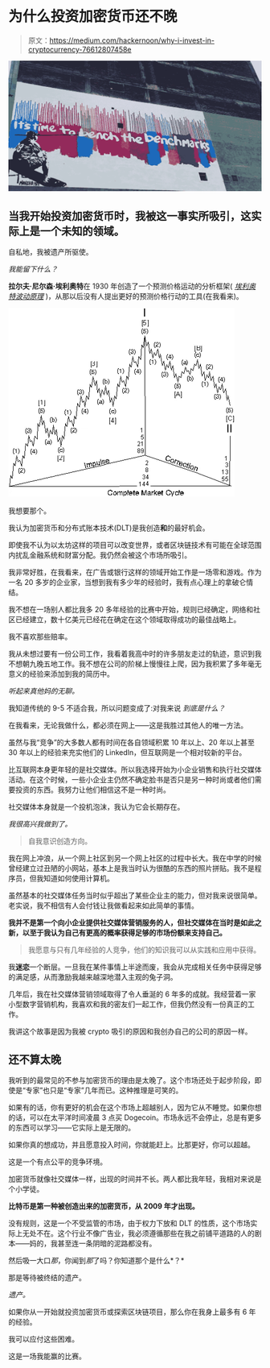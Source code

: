 # 为什么投资加密货币还不晚

> 原文：<https://medium.com/hackernoon/why-i-invest-in-cryptocurrency-76612807458e>

![](img/3446363ed5b896dbe9771daefa40ca33.png)

## 当我开始投资加密货币时，我被这一事实所吸引，这实际上是一个未知的领域。

自私地，我被遗产所驱使。

*我能留下什么？*

**拉尔夫·尼尔森·埃利奥特**在 1930 年创造了一个预测价格运动的分析框架( [*埃利奥特波动原理*](https://en.wikipedia.org/wiki/Elliott_wave_principle) )，从那以后没有人提出更好的预测价格行动的工具(在我看来)。

![](img/5795385945837bb6a1960bb244d4cf59.png)

我想要那个。

我认为加密货币和分布式账本技术(DLT)是我创造**和**的最好机会。

即使我不认为以太坊这样的项目可以改变世界，或者区块链技术有可能在全球范围内扰乱金融系统和财富分配。我仍然会被这个市场所吸引。

我非常好胜，在我看来，在广告或银行这样的领域开始工作是一场零和游戏。作为一名 20 多岁的企业家，当想到我有多少年的经验时，我有点心理上的拿破仑情结。

我不想在一场别人都比我多 20 多年经验的比赛中开始，规则已经确定，网络和社区已经建立，数十亿美元已经花在确定在这个领域取得成功的最佳战略上。

我不喜欢那些赔率。

我从未想过要有一份公司工作，我看着我高中时的许多朋友走过的轨迹，意识到我不想朝九晚五地工作。我不想在公司的阶梯上慢慢往上爬，因为我积累了多年毫无意义的经验来添加到我的简历中。

*听起来真他妈的无聊。*

我知道传统的 9-5 不适合我，所以问题变成了:对我来说 *到底是什么？*

在我看来，无论我做什么，都必须在网上——这是我胜过其他人的唯一方法。

虽然与我“竞争”的大多数人都有时间在各自领域积累 10 年以上、20 年以上甚至 30 年以上的经验来充实他们的 LinkedIn，但互联网是一个相对较新的平台。

比互联网本身更年轻的是社交媒体。所以我选择开始为小企业销售和执行社交媒体活动。在这个时候，一些小企业主仍然不确定脸书是否只是另一种时尚或者他们需要投资的东西。我努力让他们相信这不是一种时尚。

社交媒体本身就是一个投机泡沫，我认为它会长期存在。

*我很高兴我做到了。*

> 自我意识创造方向。

我在网上冲浪，从一个网上社区到另一个网上社区的过程中长大。我在中学的时候曾经建立过丑陋的小网站，基本上是我当时认为很酷的东西的照片拼贴。我不是程序员，但我知道如何使用计算机。

虽然基本的社交媒体任务当时似乎超出了某些企业主的能力，但对我来说很简单。老实说，我不相信有人会付钱让我做看起来如此简单的事情。

**我并不是第一个向小企业提供社交媒体营销服务的人，但社交媒体在当时是如此之新，以至于我认为自己有更高的概率获得足够的市场份额来支持自己。**

> 我愿意与只有几年经验的人竞争，他们的知识我可以从实践和应用中获得。

我**迷恋**一个断层。一旦我在某件事情上半途而废，我会从完成相关任务中获得足够的满足感，从而激励我越来越深地潜入主观的兔子洞。

几年后，我在社交媒体营销领域取得了令人垂涎的 6 年多的成就。我经营着一家小型数字营销机构，我喜欢和我的密友们一起工作，但我仍然没有一份真正的工作。

我讲这个故事是因为我被 crypto 吸引的原因和我创办自己的公司的原因一样。

## 还不算太晚

我听到的最常见的不参与加密货币的理由是太晚了。这个市场还处于起步阶段，即使是“专家”也只是“专家”几年而已。这种推理是可笑的。

如果有的话，你有更好的机会在这个市场上超越别人，因为它从不睡觉。如果你想的话，可以在太平洋时间凌晨 3 点买 Dogecoin。市场永远不会停止，总是有更多的东西可以学习——它实际上是无限的。

如果你真的想成功，并且愿意投入时间，你就能赶上。比那更好，你可以超越。

这是一个有点公平的竞争环境。

加密货币就像社交媒体一样，出现的时间并不长。两人都比我年轻，我相对来说是个小学徒。

**比特币是第一种被创造出来的加密货币，从 2009 年才出现。**

没有规则，这是一个不受监管的市场，由于权力下放和 DLT 的性质，这个市场实际上无处不在。这个行业不像广告业，我必须遵循那些在我之前铺平道路的人的剧本——妈的，我甚至连一条阴暗的泥路都没有。

然后吸一大口*那*，你闻到*那*了吗？你知道那个是什么*？*

那是等待被终结的遗产。

*遗产。*

如果你从一开始就投资加密货币或探索区块链项目，那么你在我身上最多有 6 年的经验。

我可以应付这些困难。

这是一场我能赢的比赛。